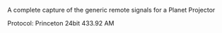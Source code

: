 A complete capture of the generic remote signals for a Planet Projector

Protocol: Princeton 24bit 433.92 AM

